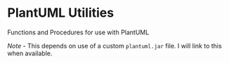 # PlantUML Utilities
Functions and Procedures for use with PlantUML

*Note* - This depends on use of a custom `plantuml.jar` file.  I will link to this when available.

